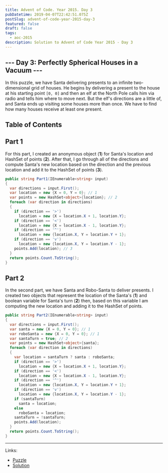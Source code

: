 ```yaml
---
title: Advent of Code. Year 2015. Day 3
pubDatetime: 2019-04-07T22:42:51.075Z
postSlug: advent-of-code-year-2015-day-3
featured: false
draft: false
tags:
  - aoc-2015
description: Solution to Advent of Code Year 2015 - Day 3
---
```


## --- Day 3: Perfectly Spherical Houses in a Vacuum ---

In this puzzle, we have Santa delivering presents to an infinite two-dimensional grid of houses. He begins by delivering a present to the house at his starting point `[0, 0]` and then an elf at the North Pole calls him via radio and tells him where to move next. But the elf's directions are a little of, and Santa ends up visiting some houses more than once. We have to find how many houses receive at least one present.

## Table of Contents

## Part 1

For this part, I created an anonymous object (**1**) for Santa's location and HashSet of points (**2**). After that, I go through all of the directions and compute Santa's new location based on the direction and the previous location and add it to the HashSet of points (**3**).

```csharp
public string Part1(IEnumerable<string> input)
{
  var directions = input.First();
  var location = new {X = 0, Y = 0}; // 1
  var points = new HashSet<object>{location}; // 2
  foreach (var direction in directions)
  {
    if (direction == '>')
      location = new {X = location.X + 1, location.Y};
    if (direction == '<')
      location = new {X = location.X - 1, location.Y};
    if (direction == '^')
      location = new {location.X, Y = location.Y + 1};
    if (direction == 'v')
      location = new {location.X, Y = location.Y - 1};
    points.Add(location); // 3
  }
  return points.Count.ToString();
}
```

## Part 2

In the second part, we have Santa and Robo-Santa to deliver presents. I created two objects that represent the location of the Santa's (**1**) and boolean variable for Santa's turn (**2**) then, based on this variable I am computing the new location and adding it to the HashSet of points.

```csharp
public string Part2(IEnumerable<string> input)
{
  var directions = input.First();
  var santa = new {X = 0, Y = 0}; // 1
  var roboSanta = new {X = 0, Y = 0}; // 1
  var santaTurn = true; // 2
  var points = new HashSet<object>{santa};
  foreach (var direction in directions)
  {
    var location = santaTurn ? santa : roboSanta;
    if (direction == '>')
      location = new {X = location.X + 1, location.Y};
    if (direction == '<')
      location = new {X = location.X - 1, location.Y};
    if (direction == '^')
      location = new {location.X, Y = location.Y + 1};
    if (direction == 'v')
      location = new {location.X, Y = location.Y - 1};
    if (santaTurn)
      santa = location;
    else
      roboSanta = location;
    santaTurn = !santaTurn;
    points.Add(location);
  }
  return points.Count.ToString();
}
```

---

Links:

- [Puzzle](https://adventofcode.com/2015/day/3)
- [Solution](https://github.com/PDmatrix/advent-of-code/tree/master/CSharp/Solutions/2015/3)
